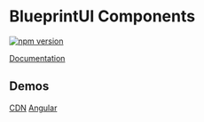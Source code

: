 # BlueprintUI Components

[![npm version](https://badge.fury.io/js/@blueprintui%2Fcomponents.svg)](https://badge.fury.io/js/@blueprintui%2Fcomponents)

[Documentation](https://blueprintui.dev/)

## Demos

[CDN](https://stackblitz.com/edit/blueprintui-cdn-bbtks3)
[Angular](https://stackblitz.com/edit/angular-ivy-hbhgbm)